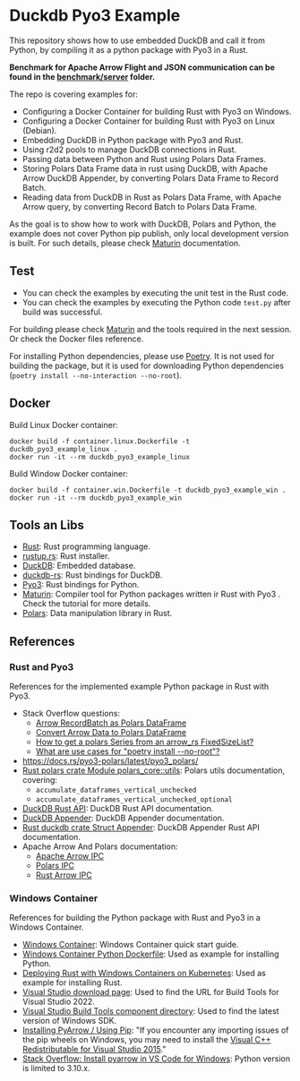 # Duckdb Pyo3 Example

This repository shows how to use embedded DuckDB and call it from Python, by compiling it as a python package with Pyo3 in a Rust.

**Benchmark for Apache Arrow Flight and JSON communication can be found in the [benchmark/server](benchmark/server/readme.md) folder.**

The repo is covering examples for:
- Configuring a Docker Container for building Rust with Pyo3 on Windows.
- Configuring a Docker Container for building Rust with Pyo3 on Linux (Debian).
- Embedding DuckDB in Python package with Pyo3 and Rust.
- Using r2d2 pools to manage DuckDB connections in Rust.
- Passing data between Python and Rust using Polars Data Frames.
- Storing Polars Data Frame data in rust using DuckDB, with Apache Arrow DuckDB Appender, by converting Polars Data Frame to Record Batch.
- Reading data from DuckDB in Rust as Polars Data Frame, with Apache Arrow query, by converting Record Batch to Polars Data Frame.

As the goal is to show how to work with DuckDB, Polars and Python, the example does not cover Python pip publish, only local development version is built. For such details, please check [Maturin](https://www.maturin.rs/) documentation.

## Test

- You can check the examples by executing the unit test in the Rust code.
- You can check the examples by executing the Python code `test.py` after build was successful.

For building please check [Maturin](https://www.maturin.rs/) and the tools required in the next session. Or check the Docker files reference.

For installing Python dependencies, please use [Poetry](https://python-poetry.org/). It is not used for building the package, but it is used for downloading Python dependencies (`poetry install --no-interaction --no-root`).

## Docker

Build Linux Docker container:

    docker build -f container.linux.Dockerfile -t duckdb_pyo3_example_linux .
    docker run -it --rm duckdb_pyo3_example_linux


Build Window Docker container:

    docker build -f container.win.Dockerfile -t duckdb_pyo3_example_win .
    docker run -it --rm duckdb_pyo3_example_win

## Tools an Libs

- [Rust](https://www.rust-lang.org/): Rust programming language.
- [rustup.rs](https://rustup.rs/): Rust installer.
- [DuckDB](https://duckdb.org/): Embedded database.
- [duckdb-rs](https://github.com/duckdb/duckdb-rs): Rust bindings for DuckDB.
- [Pyo3](https://pyo3.rs/): Rust bindings for Python.
- [Maturin](https://www.maturin.rs/): Compiler tool for Python packages written ir Rust with Pyo3 . Check the tutorial for more details.
- [Polars](https://pola.rs/): Data manipulation library in Rust.

## References

### Rust and Pyo3

References for the implemented example Python package in Rust with Pyo3.

- Stack Overflow questions:
  - [Arrow RecordBatch as Polars DataFrame](https://stackoverflow.com/questions/78084066/arrow-recordbatch-as-polars-dataframe)
  - [Convert Arrow Data to Polars DataFrame](https://stackoverflow.com/questions/78959357/convert-arrow-data-to-polars-dataframe)
  - [How to get a polars Series from an arrow_rs FixedSizeList?](https://stackoverflow.com/questions/78916421/how-to-get-a-polars-series-from-an-arrow-rs-fixedsizelist)
  - [What are use cases for "poetry install --no-root"?](https://stackoverflow.com/questions/77757777/what-are-use-cases-for-poetry-install-no-root)
- https://docs.rs/pyo3-polars/latest/pyo3_polars/
- [Rust polars crate Module polars_core::utils](https://docs.rs/polars-core/latest/polars_core/utils/index.html): Polars utils documentation, covering:
  - `accumulate_dataframes_vertical_unchecked`
  - `accumulate_dataframes_vertical_unchecked_optional`
- [DuckDB Rust API](https://duckdb.org/docs/api/rust.html): DuckDB Rust API documentation.
- [DuckDB Appender](https://duckdb.org/docs/data/appender.html): DuckDB Appender documentation.
- [Rust duckdb crate Struct Appender](https://docs.rs/duckdb/latest/duckdb/struct.Appender.html): DuckDB Appender Rust API documentation.
- Apache Arrow And Polars documentation:
  - [Apache Arrow IPC](https://arrow.apache.org/docs/python/ipc.html)
  - [Polars IPC](https://docs.rs/polars-io/latest/polars_io/ipc/index.html)
  - [Rust Arrow IPC](https://arrow.apache.org/rust/arrow_ipc/index.html)

### Windows Container

References for building the Python package with Rust and Pyo3 in a Windows Container.

- [Windows Container](https://docs.microsoft.com/en-us/virtualization/windowscontainers/quick-start/quick-start-windows-server): Windows Container quick start guide.
- [Windows Container Python Dockerfile](https://github.com/MicrosoftDocs/Virtualization-Documentation/blob/main/windows-container-samples/python/Dockerfile): Used as example for installing Python.
- [Deploying Rust with Windows Containers on Kubernetes](https://tech.fpcomplete.com/blog/rust-kubernetes-windows/): Used as example for installing Rust.
- [Visual Studio download page](https://visualstudio.microsoft.com/downloads/): Used to find the URL for Build Tools for Visual Studio 2022.
- [Visual Studio Build Tools component directory](https://learn.microsoft.com/en-us/visualstudio/install/workload-component-id-vs-build-tools?view=vs-2022): Used to find the latest version of Windows SDK.
- [Installing PyArrow / Using Pip](https://arrow.apache.org/docs/python/install.html): "If you encounter any importing issues of the pip wheels on Windows, you may need to install the [Visual C++ Redistributable for Visual Studio 2015](https://www.microsoft.com/en-us/download/details.aspx?id=48145)."
- [Stack Overflow: Install pyarrow in VS Code for Windows](https://stackoverflow.com/questions/74296856/install-pyarrow-in-vs-code-for-windows): Python version is limited to 3.10.x.